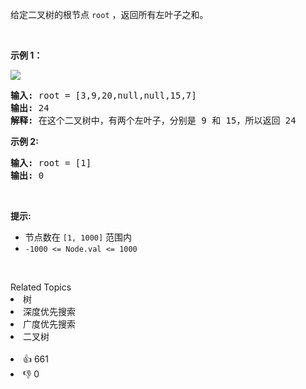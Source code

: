 <p>给定二叉树的根节点&nbsp;<code>root</code>&nbsp;，返回所有左叶子之和。</p>

<p>&nbsp;</p>

<p><strong>示例 1：</strong></p>

<p><img src="https://assets.leetcode.com/uploads/2021/04/08/leftsum-tree.jpg" /></p>

<pre>
<strong>输入:</strong> root = [3,9,20,null,null,15,7] 
<strong>输出:</strong> 24 
<strong>解释:</strong> 在这个二叉树中，有两个左叶子，分别是 9 和 15，所以返回 24
</pre>

<p><strong>示例&nbsp;2:</strong></p>

<pre>
<strong>输入:</strong> root = [1]
<strong>输出:</strong> 0
</pre>

<p>&nbsp;</p>

<p><strong>提示:</strong></p>

<ul> 
 <li>节点数在&nbsp;<code>[1, 1000]</code>&nbsp;范围内</li> 
 <li><code>-1000 &lt;= Node.val &lt;= 1000</code></li> 
</ul>

<p>&nbsp;</p>

<div><div>Related Topics</div><div><li>树</li><li>深度优先搜索</li><li>广度优先搜索</li><li>二叉树</li></div></div><br><div><li>👍 661</li><li>👎 0</li></div>